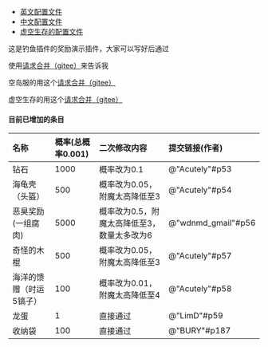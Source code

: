 - [英文配置文件](./example/english.yml)
- [中文配置文件](./example/chinese.yml)
- [虚空生存的配置文件](./example/rewards.yml)

这是钓鱼插件的奖励演示插件，大家可以写好后通过

使用[请求合并（gitee）](https://gitee.com/vlssu/fishing-award/new/survival)来告诉我

空岛服的用这个[请求合并（gitee）](https://gitee.com/vlssu/fishing-award/new/bskyblock)

虚空生存的用这个[请求合并（gitee）](https://gitee.com/vlssu/fishing-award/new/void)

#### 目前已增加的条目
| 名称 | 概率(总概率0.001) | 二次修改内容 | 提交链接(作者) |
| :-----| :-----| :-----| :-----|
| 钻石 | 1000 | 概率改为0.1 | @"Acutely"#p53 |
| 海龟壳（头盔） | 500 | 概率改为0.05，附魔太高降低至3 | @"Acutely"#p54 |
| 恶臭奖励(一组腐肉) | 5000 | 概率改为0.5，附魔太高降低至3，数量太多改为6 | @"wdnmd_gmail"#p56 |
| 奇怪的木棍 | 500 | 概率改为0.05，附魔太高降低至3 | @"Acutely"#p57 |
| 海洋的馈赠（时运5镐子） | 100 | 概率改为0.01，附魔太高降低至4 | @"Acutely"#p58 |
| 龙蛋 | 1 | 直接通过 | @"LimD"#p59 |
| 收纳袋 | 100 | 直接通过 | @"BURY"#p187 |